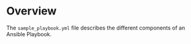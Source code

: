 # Overview
The `sample_playbook.yml` file describes the different components of an Ansible Playbook.
